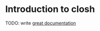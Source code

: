 # Introduction to closh

TODO: write [great documentation](http://jacobian.org/writing/great-documentation/what-to-write/)
